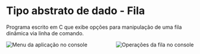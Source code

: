 # Tipo abstrato de dado - Fila

Programa escrito em C que exibe opções para manipulação de uma fila dinâmica via linha de comando.

<img align="left" src="../media/menu.png?raw=true" alt="Menu da aplicação no console"><img align="right" src="../media/exibir-fila.png?raw=true" alt="Operações da fila no console">